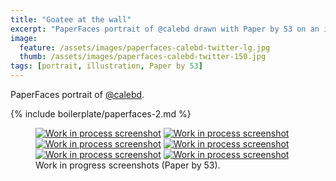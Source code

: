 ```yaml
---
title: "Goatee at the wall"
excerpt: "PaperFaces portrait of @calebd drawn with Paper by 53 on an iPad."
image: 
  feature: /assets/images/paperfaces-calebd-twitter-lg.jpg
  thumb: /assets/images/paperfaces-calebd-twitter-150.jpg
tags: [portrait, illustration, Paper by 53]
---
```


PaperFaces portrait of <a href="http://twitter.com/calebd">@calebd</a>.

{% include boilerplate/paperfaces-2.md %}

<figure class="half">
	<a href="{{ site.url }}/assets/images/paperfaces-calebd-process-1-lg.jpg"><img src="{{ site.url }}/assets/images/paperfaces-calebd-process-1-600.jpg" alt="Work in process screenshot"></a>
	<a href="{{ site.url }}/assets/images/paperfaces-calebd-process-2-lg.jpg"><img src="{{ site.url }}/assets/images/paperfaces-calebd-process-2-600.jpg" alt="Work in process screenshot"></a>
	<a href="{{ site.url }}/assets/images/paperfaces-calebd-process-3-lg.jpg"><img src="{{ site.url }}/assets/images/paperfaces-calebd-process-3-600.jpg" alt="Work in process screenshot"></a>
	<a href="{{ site.url }}/assets/images/paperfaces-calebd-process-4-lg.jpg"><img src="{{ site.url }}/assets/images/paperfaces-calebd-process-4-600.jpg" alt="Work in process screenshot"></a>
	<a href="{{ site.url }}/assets/images/paperfaces-calebd-process-5-lg.jpg"><img src="{{ site.url }}/assets/images/paperfaces-calebd-process-5-600.jpg" alt="Work in process screenshot"></a>
	<a href="{{ site.url }}/assets/images/paperfaces-calebd-process-6-lg.jpg"><img src="{{ site.url }}/assets/images/paperfaces-calebd-process-6-600.jpg" alt="Work in process screenshot"></a>
	<figcaption>Work in progress screenshots (Paper by 53).</figcaption>
</figure>